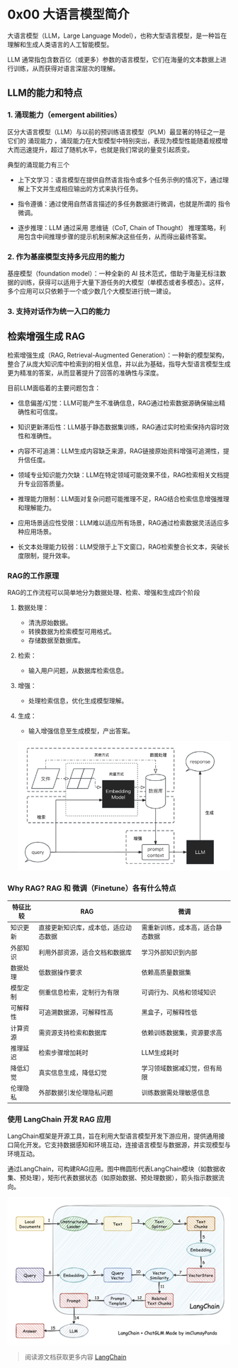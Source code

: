 # 0x00 大语言模型简介

大语言模型（LLM，Large Language Model），也称大型语言模型，是一种旨在理解和生成人类语言的人工智能模型。

LLM 通常指包含数百亿（或更多）参数的语言模型，它们在海量的文本数据上进行训练，从而获得对语言深层次的理解。

## LLM的能力和特点

### 1. 涌现能力（emergent abilities）

区分大语言模型（LLM）与以前的预训练语言模型（PLM）最显著的特征之一是它们的 涌现能力 ，涌现能力在大型模型中特别突出，表现为模型性能随着规模增大而迅速提升，超过了随机水平，也就是我们常说的量变引起质变。

典型的涌现能力有三个

* 上下文学习：语言模型在提供自然语言指令或多个任务示例的情况下，通过理解上下文并生成相应输出的方式来执行任务。

* 指令遵循：通过使用自然语言描述的多任务数据进行微调，也就是所谓的 指令微调。

* 逐步推理：LLM 通过采用 思维链（CoT, Chain of Thought） 推理策略，利用包含中间推理步骤的提示机制来解决这些任务，从而得出最终答案。

### 2. 作为基座模型支持多元应用的能力

基座模型（foundation model）：一种全新的 AI 技术范式，借助于海量无标注数据的训练，获得可以适用于大量下游任务的大模型（单模态或者多模态）。这样，多个应用可以只依赖于一个或少数几个大模型进行统一建设。

### 3. 支持对话作为统一入口的能力

## 检索增强生成 RAG

检索增强生成（RAG, Retrieval-Augmented Generation）：一种新的模型架构，整合了从庞大知识库中检索到的相关信息，并以此为基础，指导大型语言模型生成更为精准的答案，从而显著提升了回答的准确性与深度。

目前LLM面临着的主要问题包含：

* 信息偏差/幻觉：LLM可能产生不准确信息，RAG通过检索数据源确保输出精确性和可信度。

* 知识更新滞后性：LLM基于静态数据集训练，RAG通过实时检索保持内容时效性和准确性。

* 内容不可追溯：LLM生成内容缺乏来源，RAG链接原始资料增强可追溯性，提升信任度。

* 领域专业知识能力欠缺：LLM在特定领域可能效果不佳，RAG检索相关文档提升专业回答质量。

* 推理能力限制：LLM面对复杂问题可能推理不足，RAG结合检索信息增强推理和理解能力。

* 应用场景适应性受限：LLM难以适应所有场景，RAG通过检索数据灵活适应多种应用场景。

* 长文本处理能力较弱：LLM受限于上下文窗口，RAG检索整合长文本，突破长度限制，提升效率。

### RAG的工作原理

RAG的工作流程可以简单地分为数据处理、检索、增强和生成四个阶段

1. 数据处理：

    * 清洗原始数据。
    * 转换数据为检索模型可用格式。
    * 存储数据至数据库。

2. 检索：
    * 输入用户问题，从数据库检索信息。

3. 增强：
    * 处理检索信息，优化生成模型理解。

4. 生成：
    * 输入增强信息至生成模型，产出答案。

    ![0x00_Figure_00_RAG.png](..\figure\0x00_Figure_00_RAG.png)

### Why RAG? RAG 和 微调（Finetune）各有什么特点

| 特征比较 | RAG | 微调 |
| --- | --- | --- |
| 知识更新 | 直接更新知识库，成本低，适应动态数据 | 需重新训练，成本高，适合静态数据 |
| 外部知识 | 利用外部资源，适合文档和数据库 | 学习外部知识到内部 |
| 数据处理 | 低数据操作要求 | 依赖高质量数据集 |
| 模型定制 | 侧重信息检索，定制行为有限 | 可调行为、风格和领域知识 |
| 可解释性 | 可追溯数据源，可解释性高 | 黑盒子，可解释性低 |
| 计算资源 | 需资源支持检索和数据库 | 依赖训练数据集，资源要求高 |
| 推理延迟 | 检索步骤增加耗时 | LLM生成耗时 |
| 降低幻觉 | 真实信息生成，降低幻觉 | 学习领域数据减幻觉，但有局限 |
| 伦理隐私 | 外部数据引发伦理隐私问题 | 训练数据需处理敏感信息 |

### 使用 LangChain 开发 RAG 应用

LangChain框架是开源工具，旨在利用大型语言模型开发下游应用，提供通用接口简化开发。它支持数据感知和环境互动，连接语言模型与数据源，并实现模型与环境互动。

通过LangChain，可构建RAG应用。图中椭圆形代表LangChain模块（如数据收集、预处理），矩形代表数据状态（如原始数据、预处理数据），箭头指示数据流向。

![LangChain](..\figure\0x00_Figure_01_LANGCHAIN.png)

> 阅读源文档获取更多内容
[LangChain](https://datawhalechina.github.io/llm-universe/#/C1/3.LangChain%20%E7%AE%80%E4%BB%8B)
